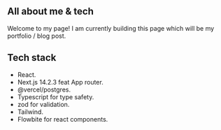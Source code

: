 ## All about me & tech

Welcome to my page!
I am currently building this page which will be my portfolio / blog post.

## Tech stack

- React.
- Next.js 14.2.3 feat App router.
- @vercel/postgres.
- Typescript for type safety.
- zod for validation.
- Tailwind.
- Flowbite for react components.
